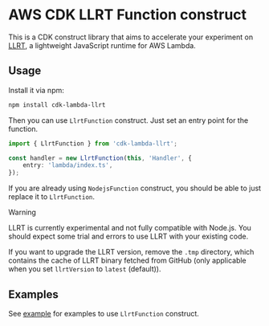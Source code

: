 # AWS CDK LLRT Function construct

This is a CDK construct library that aims to accelerate your experiment on [LLRT](https://github.com/awslabs/llrt), a lightweight JavaScript runtime for AWS Lambda.

## Usage
Install it via npm:

```sh
npm install cdk-lambda-llrt
```

Then you can use `LlrtFunction` construct. Just set an entry point for the function.

```ts
import { LlrtFunction } from 'cdk-lambda-llrt';

const handler = new LlrtFunction(this, 'Handler', {
    entry: 'lambda/index.ts',
});
```

If you are already using `NodejsFunction` construct, you should be able to just replace it to `LlrtFunction`.

> [!WARNING]
> LLRT is currently experimental and not fully compatible with Node.js. You should expect some trial and errors to use LLRT with your existing code.

If you want to upgrade the LLRT version, remove the `.tmp` directory, which contains the cache of LLRT binary fetched from GitHub (only applicable when you set `llrtVersion` to `latest` (default)).

## Examples
See [example](./example/README.md) for examples to use `LlrtFunction` construct.
